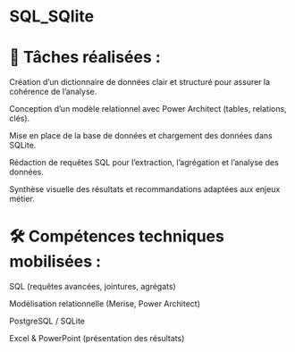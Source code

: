 # SQL_SQlite 
#  🧩 Tâches réalisées :

Création d’un dictionnaire de données clair et structuré pour assurer la cohérence de l’analyse.

Conception d’un modèle relationnel avec Power Architect (tables, relations, clés).

Mise en place de la base de données et chargement des données dans SQLite.

Rédaction de requêtes SQL pour l’extraction, l’agrégation et l’analyse des données.

Synthèse visuelle des résultats et recommandations adaptées aux enjeux métier.



# 🛠️ Compétences techniques mobilisées :

SQL (requêtes avancées, jointures, agrégats)

Modélisation relationnelle (Merise, Power Architect)

PostgreSQL / SQLite

Excel & PowerPoint (présentation des résultats)

